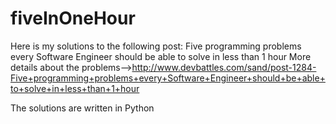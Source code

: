 # fiveInOneHour
Here is my solutions to the following post:
Five programming problems every Software Engineer should be able to solve in less than 1 hour
More details about the problems-->http://www.devbattles.com/sand/post-1284-Five+programming+problems+every+Software+Engineer+should+be+able+to+solve+in+less+than+1+hour

The solutions are written in Python
